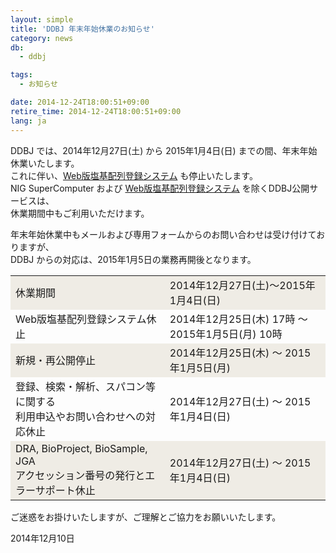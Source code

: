 ```yaml
---
layout: simple
title: 'DDBJ 年末年始休業のお知らせ'
category: news
db:
  - ddbj

tags:
  - お知らせ

date: 2014-12-24T18:00:51+09:00
retire_time: 2014-12-24T18:00:51+09:00
lang: ja
---
```


<p>DDBJ では、2014年12月27日(土) から 2015年1月4日(日) までの間、年末年始休業いたします。<br>これに伴い、<a href="/ddbj/web-submission.html">Web版塩基配列登録システム</a> も停止いたします。<br>NIG SuperComputer および <a href="/ddbj/web-submission.html">Web版塩基配列登録システム</a> を除くDDBJ公開サービスは、<br>休業期間中もご利用いただけます。</p>

<p>年末年始休業中もメールおよび専用フォームからのお問い合わせは受け付けておりますが、<br>DDBJ からの対応は、2015年1月5日の業務再開後となります。</p>

<table>
    <tbody>
        <tr>
            <td style="border-color: #999999; background-color: #efece5;">休業期間</td>
            <td style="border-color: #999999; background-color: #efece5;">2014年12月27日(土)～2015年1月4日(日)</td>
        </tr>
        <tr>
            <td style="border-color: #999999;">Web版塩基配列登録システム休止</td>
            <td style="border-color: #999999;">2014年12月25日(木) 17時 ～ 2015年1月5日(月) 10時</td>
        </tr>
        <tr>
            <td style="border-color: #999999; background-color: #efece5;">新規・再公開停止</td>
            <td style="border-color: #999999; background-color: #efece5;">2014年12月25日(木) ～ 2015年1月5日(月)</td>
        </tr>
        <tr>
            <td style="border-color: #999999;">登録、検索・解析、スパコン等に関する<br>利用申込やお問い合わせへの対応休止</td>
            <td style="border-color: #999999;">2014年12月27日(土) ～ 2015年1月4日(日)</td>
        </tr>
        <tr>
            <td style="border-color: #999999; background-color: #efece5;">DRA, BioProject, BioSample, JGA<br>アクセッション番号の発行とエラーサポート休止</td>
            <td style="border-color: #999999; background-color: #efece5;">2014年12月27日(土) ～ 2015年1月4日(日)</td>
        </tr>
    </tbody>
</table>

<p>ご迷惑をお掛けいたしますが、ご理解とご協力をお願いいたします。</p>

<p>2014年12月10日</p>
